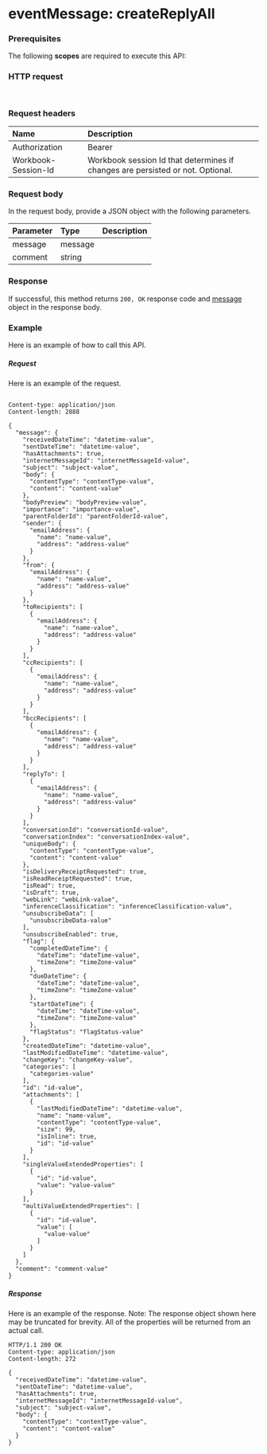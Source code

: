 # eventMessage: createReplyAll


### Prerequisites
The following **scopes** are required to execute this API: 
### HTTP request
<!-- { "blockType": "ignored" } -->
```http


```
### Request headers
| Name       | Description|
|:---------------|:----------|
| Authorization  | Bearer <code>|
| Workbook-Session-Id  | Workbook session Id that determines if changes are persisted or not. Optional.|

### Request body
In the request body, provide a JSON object with the following parameters.

| Parameter	   | Type	|Description|
|:---------------|:--------|:----------|
|message|message||
|comment|string||

### Response
If successful, this method returns `200, OK` response code and [message](../resources/message.md) object in the response body.

### Example
Here is an example of how to call this API.
##### Request
Here is an example of the request.
<!-- {
  "blockType": "request",
  "name": "eventmessage_createreplyall"
}-->
```http

Content-type: application/json
Content-length: 2888

{
  "message": {
    "receivedDateTime": "datetime-value",
    "sentDateTime": "datetime-value",
    "hasAttachments": true,
    "internetMessageId": "internetMessageId-value",
    "subject": "subject-value",
    "body": {
      "contentType": "contentType-value",
      "content": "content-value"
    },
    "bodyPreview": "bodyPreview-value",
    "importance": "importance-value",
    "parentFolderId": "parentFolderId-value",
    "sender": {
      "emailAddress": {
        "name": "name-value",
        "address": "address-value"
      }
    },
    "from": {
      "emailAddress": {
        "name": "name-value",
        "address": "address-value"
      }
    },
    "toRecipients": [
      {
        "emailAddress": {
          "name": "name-value",
          "address": "address-value"
        }
      }
    ],
    "ccRecipients": [
      {
        "emailAddress": {
          "name": "name-value",
          "address": "address-value"
        }
      }
    ],
    "bccRecipients": [
      {
        "emailAddress": {
          "name": "name-value",
          "address": "address-value"
        }
      }
    ],
    "replyTo": [
      {
        "emailAddress": {
          "name": "name-value",
          "address": "address-value"
        }
      }
    ],
    "conversationId": "conversationId-value",
    "conversationIndex": "conversationIndex-value",
    "uniqueBody": {
      "contentType": "contentType-value",
      "content": "content-value"
    },
    "isDeliveryReceiptRequested": true,
    "isReadReceiptRequested": true,
    "isRead": true,
    "isDraft": true,
    "webLink": "webLink-value",
    "inferenceClassification": "inferenceClassification-value",
    "unsubscribeData": [
      "unsubscribeData-value"
    ],
    "unsubscribeEnabled": true,
    "flag": {
      "completedDateTime": {
        "dateTime": "dateTime-value",
        "timeZone": "timeZone-value"
      },
      "dueDateTime": {
        "dateTime": "dateTime-value",
        "timeZone": "timeZone-value"
      },
      "startDateTime": {
        "dateTime": "dateTime-value",
        "timeZone": "timeZone-value"
      },
      "flagStatus": "flagStatus-value"
    },
    "createdDateTime": "datetime-value",
    "lastModifiedDateTime": "datetime-value",
    "changeKey": "changeKey-value",
    "categories": [
      "categories-value"
    ],
    "id": "id-value",
    "attachments": [
      {
        "lastModifiedDateTime": "datetime-value",
        "name": "name-value",
        "contentType": "contentType-value",
        "size": 99,
        "isInline": true,
        "id": "id-value"
      }
    ],
    "singleValueExtendedProperties": [
      {
        "id": "id-value",
        "value": "value-value"
      }
    ],
    "multiValueExtendedProperties": [
      {
        "id": "id-value",
        "value": [
          "value-value"
        ]
      }
    ]
  },
  "comment": "comment-value"
}
```

##### Response
Here is an example of the response. Note: The response object shown here may be truncated for brevity. All of the properties will be returned from an actual call.
<!-- {
  "blockType": "response",
  "truncated": true,
  "@odata.type": "microsoft.graph.message"
} -->
```http
HTTP/1.1 200 OK
Content-type: application/json
Content-length: 272

{
  "receivedDateTime": "datetime-value",
  "sentDateTime": "datetime-value",
  "hasAttachments": true,
  "internetMessageId": "internetMessageId-value",
  "subject": "subject-value",
  "body": {
    "contentType": "contentType-value",
    "content": "content-value"
  }
}
```

<!-- uuid: 8fcb5dbc-d5aa-4681-8e31-b001d5168d79
2015-10-25 14:57:30 UTC -->
<!-- {
  "type": "#page.annotation",
  "description": "eventMessage: createReplyAll",
  "keywords": "",
  "section": "documentation",
  "tocPath": ""
}-->